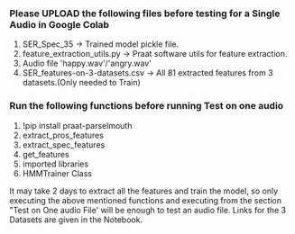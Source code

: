 

### Please UPLOAD the following files before testing for a Single Audio in Google Colab

1. SER_Spec_35  -> Trained model pickle file.
2. feature_extraction_utils.py  -> Praat software utils for feature extraction.
3. Audio file 'happy.wav'/'angry.wav'
4. SER_features-on-3-datasets.csv  -> All 81 extracted features from 3 datasets.(Only needed to Train)

### Run the following functions before running <b>Test on one audio </b>

1. !pip install praat-parselmouth
2. extract_pros_features
3. extract_spec_features
4. get_features
5. imported libraries
6. HMMTrainer Class

It may take 2 days to extract all the features and train the model, so only executing the above mentioned
functions and executing from the section "Test on One audio File' will be enough to test an audio file.
Links for the 3 Datasets are given in the Notebook.
